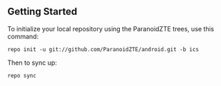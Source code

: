 Getting Started
---------------


To initialize your local repository using the ParanoidZTE trees, use this command:

    repo init -u git://github.com/ParanoidZTE/android.git -b ics

Then to sync up:

    repo sync

